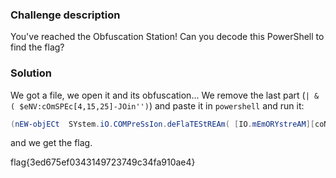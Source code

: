 ### Challenge description

You've reached the Obfuscation Station!
Can you decode this PowerShell to find the flag? 

### Solution

We got a file, we open it and its obfuscation... We remove the last part (`| & ( $eNV:cOmSPEc[4,15,25]-JOin'')`) and paste it in `powershell` and run it:
```powershell
(nEW-objECt  SYstem.iO.COMPreSsIon.deFlaTEStREAm( [IO.mEmORYstreAM][coNVERt]::FROMBAse64sTRING( 'UzF19/UJV7BVUErLSUyvNk5NMTM3TU0zMDYxNjSxNDcyNjexTDY2SUu0NDRITDWpVQIA') ,[io.COmPREssioN.coMpreSSioNmODE]::DeCoMpReSS)| %{ nEW-objECt  sYStEm.Io.StREAMrEADeR($_,[TeXT.encodiNG]::AsCii)} |%{ $_.READTOENd()})
```
and we get the flag.

flag{3ed675ef0343149723749c34fa910ae4}